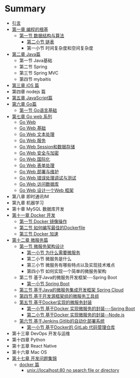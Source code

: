 # Summary

* [引言](README.md)
* [第一章 编程的根基](chapter1.md)
  * [第一节 数据结构与算法](chapter1/di-yi-jie-shu-ju-jie-gou-yu-suan-fa.md)
    * [第二小节 链表](chapter1/di-yi-jie-shu-ju-jie-gou-yu-suan-fa/di-yi-xiao-jie-lian-biao.md)
    * 第一小节 时间复杂度和空间复杂度
* [第二章 Java篇](di-er-zhang-java-pian.md)
  * 第一节 Java基础
  * 第二节 Spring 
  * 第三节 Spring MVC
  * 第四节 mybaitis
* [第三章 iOS 篇](ios-pian.md)
* 第四章 nodejs 篇
* [第五章 JavaScript篇](di-wu-zhang-javascriptpian.md)
* [第六章 Go篇](di-liu-zhang-go-pian.md)
  * [第一节  Go语言基础](di-liu-zhang-go-pian/di-yi-jie-go-yu-yan-ji-chu.md)
* [第七章 Go web 系列](di-qi-zhang-go-web-xi-lie.md)
  * [Go Web ](di-qi-zhang-go-web-xi-lie/go-web.md)
  * [Go Web 基础](di-qi-zhang-go-web-xi-lie/go-web-ji-chu.md)
  * [Go Web 文本处理](di-qi-zhang-go-web-xi-lie/go-web-wen-ben-chu-li.md)
  * [Go Web 服务](di-qi-zhang-go-web-xi-lie/go-web-fu-wu.md)
  * [Go Web Session和数据存储](di-qi-zhang-go-web-xi-lie/go-web-sessionhe-shu-ju-cun-chu.md)
  * [Go Web 安全与加密](di-qi-zhang-go-web-xi-lie/go-web-an-quan-yu-jia-mi.md)
  * [Go Web 国际化](di-qi-zhang-go-web-xi-lie/go-web-guo-ji-hua.md)
  * [Go Web 表单处理](di-qi-zhang-go-web-xi-lie/go-web-biao-dan-chu-li.md)
  * [Go Web 部署与维护](di-qi-zhang-go-web-xi-lie/go-web-bu-shu-yu-wei-hu.md)
  * [Go Web 错误处理调试与测试](di-qi-zhang-go-web-xi-lie/go-web-cuo-wu-chu-li-diao-shi-yu-ce-shi.md)
  * [Go Web 访问数据库](di-qi-zhang-go-web-xi-lie/go-web-fang-wen-shu-ju-ku.md)
  * [Go Web 设计一个Web 框架](di-qi-zhang-go-web-xi-lie/go-web-she-ji-yi-ge-web-kuang-jia.md)
* 第八章 即时通讯IM
* 第九章 机器学习
* 第十章 MySQL 数据库开发
* [第十一章 Docker 开发](di-shi-yi-zhang-docker-kai-fa.md)
  * [第一节 Docker 镜像操作](di-shi-yi-zhang-docker-kai-fa/di-yi-jiedocker-jing-xiang-cao-zuo.md)
  * [第二节 如何编写最佳的Dockerfile](di-shi-yi-zhang-docker-kai-fa/di-er-jie-ru-he-bian-xie-zui-jia-de-dockfile.md)
  * [第三节 Docker 加速](di-shi-yi-zhang-docker-kai-fa/di-san-jie-docker-jia-su.md)
* [第十二章 微服务篇](di-shi-er-zhang-wei-fu-wu-yuan-li-yu-shi-jian.md)
  * [第一节 微服务架构设计](di-shi-er-zhang-wei-fu-wu-yuan-li-yu-shi-jian/di-yi-jie-wei-fu-wu-jia-gou-she-ji.md)
    * [第一小节 为什么需要微服务](di-shi-er-zhang-wei-fu-wu-yuan-li-yu-shi-jian/di-yi-jie-wei-fu-wu-jia-gou-she-ji/di-yi-xiao-jie-wei-shi-yao-xu-yao-wei-fu-wu.md)
    * 第二小节 微服务是什么
    * 第三小节 微服务有哪些特点以及实现技术难点
    * 第四小节 如何实现一个简单的微服务架构
  * 第二节 基于Java的微服务开发框架---Spring Boot
    * [第一小节 Spring Boot ](di-shi-er-zhang-wei-fu-wu-yuan-li-yu-shi-jian/di-yi-xiao-jie-spring-boot.md)
  * [第三节 基于Java的微服务集成开发框架 Spring Cloud](di-shi-er-zhang-wei-fu-wu-yuan-li-yu-shi-jian/di-san-jie-ji-yu-java-de-wei-fu-wu-ji-cheng-kai-fa-kuang-jia-spring-cloud.md)
  * [第四节 基于开发源框架组的微服务工具组](di-shi-er-zhang-wei-fu-wu-yuan-li-yu-shi-jian/di-si-jie-ji-yu-kai-fa-yuan-kuang-jia-zu-de-wei-fu-wu-gong-ju-zu.md)
  * [第五节 基于Docker实现的微服务封装](di-shi-er-zhang-wei-fu-wu-yuan-li-yu-shi-jian/di-wu-jie-ji-yu-docker-shi-xian-de-wei-fu-wu-feng-zhuang.md)
    * [第一小节 基于Docker 实现微服务的封装---Spring Boot](di-shi-er-zhang-wei-fu-wu-yuan-li-yu-shi-jian/di-wu-jie-ji-yu-docker-shi-xian-de-wei-fu-wu-feng-zhuang/di-yi-xiao-jie-ji-yu-docker-shi-xian-wei-fu-wu-de-feng-88c5-spring-boot.md)
    * [第二小节 基于Docker 实现微服务的封装--Node.js](di-shi-er-zhang-wei-fu-wu-yuan-li-yu-shi-jian/di-wu-jie-ji-yu-docker-shi-xian-de-wei-fu-wu-feng-zhuang/di-er-xiao-jie-ji-yu-docker-shi-xian-wei-fu-wu-de-feng-88c5-node-js.md)
  * [第六节 基于Jenkins,Gitlib的自动化部署系统](di-shi-er-zhang-wei-fu-wu-yuan-li-yu-shi-jian/di-liu-jie-ji-yu-jenkins-gitlib-de-zi-dong-hua-bu-shu-xi-tong.md)
    * [第一小节 基于Docker的 GitLab 代码管理仓库](di-shi-er-zhang-wei-fu-wu-yuan-li-yu-shi-jian/di-liu-jie-ji-yu-jenkins-gitlib-de-zi-dong-hua-bu-shu-xi-tong/di-yi-xiao-jie-jiyu-docker-de-gitlab-dai-ma-guan-li-cang-ku.md)
* 第十三章 DevOps 开发与运维
* 第十四章 Python
* 第十五章 React Native
* 第十六章 Mac OS 
* [第十七章 开发问题集锦](di-shi-qi-zhang-kai-fa-wen-ti-ji-jin.md)
  * [docker 篇](di-shi-qi-zhang-kai-fa-wen-ti-ji-jin/docker-pian.md)
    * [unix://localhost:80 no search file or directory](di-shi-qi-zhang-kai-fa-wen-ti-ji-jin/docker-pian/unixlocalhost80-no-search-file-or-directory.md)

